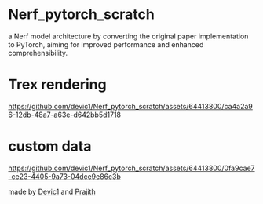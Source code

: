 # Nerf_pytorch_scratch
a Nerf model architecture by converting the original paper implementation to PyTorch, aiming for improved performance and enhanced comprehensibility.

# Trex rendering
https://github.com/devic1/Nerf_pytorch_scratch/assets/64413800/ca4a2a96-12db-48a7-a63e-d642bb5d1718

# custom data
https://github.com/devic1/Nerf_pytorch_scratch/assets/64413800/0fa9cae7-ce23-4405-9a73-04dce9e86c3b



made by <a href="https://github.com/devic1">Devic1</a> and <a href="https://github.com/Prajith19"> Prajith </a>

